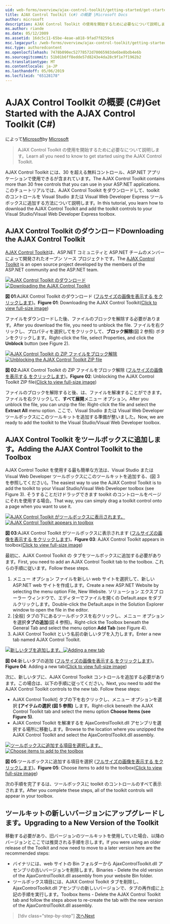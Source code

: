 ```yaml
---
uid: web-forms/overview/ajax-control-toolkit/getting-started/get-started-with-the-ajax-control-toolkit-cs
title: AJAX Control Toolkit (c#) の概要 |Microsoft Docs
author: microsoft
description: AJAX Control Toolkit の使用を開始するために必要なについて説明します。
ms.author: riande
ms.date: 05/12/2009
ms.assetid: 16dc5c11-65be-4eae-a818-9fad7f8259c6
msc.legacyurl: /web-forms/overview/ajax-control-toolkit/getting-started/get-started-with-the-ajax-control-toolkit-cs
msc.type: authoredcontent
ms.openlocfilehash: 7478b090ec52778572d70065983de6be8bdb4e6b
ms.sourcegitcommit: 51b01b6ff8edde57d8243e4da28c9f1e7f1962b2
ms.translationtype: MT
ms.contentlocale: ja-JP
ms.lasthandoff: 05/06/2019
ms.locfileid: "65128178"
---
```

# <a name="get-started-with-the-ajax-control-toolkit-c"></a><span data-ttu-id="d9c3b-103">AJAX Control Toolkit の概要 (C#)</span><span class="sxs-lookup"><span data-stu-id="d9c3b-103">Get Started with the AJAX Control Toolkit (C#)</span></span>

<span data-ttu-id="d9c3b-104">によって[Microsoft](https://github.com/microsoft)</span><span class="sxs-lookup"><span data-stu-id="d9c3b-104">by [Microsoft](https://github.com/microsoft)</span></span>

> <span data-ttu-id="d9c3b-105">AJAX Control Toolkit の使用を開始するために必要なについて説明します。</span><span class="sxs-lookup"><span data-stu-id="d9c3b-105">Learn all you need to know to get started using the AJAX Control Toolkit.</span></span>

<span data-ttu-id="d9c3b-106">AJAX Control Toolkit には、30 を超える無料コントロール、ASP.NET アプリケーションで使用できるが含まれています。</span><span class="sxs-lookup"><span data-stu-id="d9c3b-106">The AJAX Control Toolkit contains more than 30 free controls that you can use in your ASP.NET applications.</span></span> <span data-ttu-id="d9c3b-107">このチュートリアルでは、AJAX Control Toolkit をダウンロードして、toolkit のコントロールを Visual Studio または Visual Web Developer Express ツールボックスに追加する方法について説明します。</span><span class="sxs-lookup"><span data-stu-id="d9c3b-107">In this tutorial, you learn how to download the AJAX Control Toolkit and add the toolkit controls to your Visual Studio/Visual Web Developer Express toolbox.</span></span>

## <a name="downloading-the-ajax-control-toolkit"></a><span data-ttu-id="d9c3b-108">AJAX Control Toolkit のダウンロード</span><span class="sxs-lookup"><span data-stu-id="d9c3b-108">Downloading the AJAX Control Toolkit</span></span>

<span data-ttu-id="d9c3b-109">[AJAX Control Toolkit](http://devexpress.com/act)は、ASP.NET コミュニティと ASP.NET チームのメンバーによって開発されたオープン ソース プロジェクトです。</span><span class="sxs-lookup"><span data-stu-id="d9c3b-109">The [AJAX Control Toolkit](http://devexpress.com/act) is an open source project developed by the members of the ASP.NET community and the ASP.NET team.</span></span> 

<span data-ttu-id="d9c3b-110">[![AJAX Control Toolkit のダウンロード](get-started-with-the-ajax-control-toolkit-cs/_static/image1.jpg)](get-started-with-the-ajax-control-toolkit-cs/_static/image1.png)</span><span class="sxs-lookup"><span data-stu-id="d9c3b-110">[![Downloading the AJAX Control Toolkit](get-started-with-the-ajax-control-toolkit-cs/_static/image1.jpg)](get-started-with-the-ajax-control-toolkit-cs/_static/image1.png)</span></span>

<span data-ttu-id="d9c3b-111">**図 01**:AJAX Control Toolkit のダウンロード ([フルサイズの画像を表示する をクリックします](get-started-with-the-ajax-control-toolkit-cs/_static/image2.png))。</span><span class="sxs-lookup"><span data-stu-id="d9c3b-111">**Figure 01**: Downloading the AJAX Control Toolkit([Click to view full-size image](get-started-with-the-ajax-control-toolkit-cs/_static/image2.png))</span></span>

<span data-ttu-id="d9c3b-112">ファイルをダウンロードした後、ファイルのブロックを解除する必要があります。</span><span class="sxs-lookup"><span data-stu-id="d9c3b-112">After you download the file, you need to unblock the file.</span></span> <span data-ttu-id="d9c3b-113">ファイルを右クリックし、プロパティを選択してをクリックして、**ブロック解除**(図 2 参照) ボタンをクリックします。</span><span class="sxs-lookup"><span data-stu-id="d9c3b-113">Right-click the file, select Properties, and click the **Unblock** button (see Figure 2).</span></span>

<span data-ttu-id="d9c3b-114">[![AJAX Control Toolkit の ZIP ファイルをブロック解除](get-started-with-the-ajax-control-toolkit-cs/_static/image2.jpg)](get-started-with-the-ajax-control-toolkit-cs/_static/image3.png)</span><span class="sxs-lookup"><span data-stu-id="d9c3b-114">[![Unblocking the AJAX Control Toolkit ZIP file](get-started-with-the-ajax-control-toolkit-cs/_static/image2.jpg)](get-started-with-the-ajax-control-toolkit-cs/_static/image3.png)</span></span>

<span data-ttu-id="d9c3b-115">**図 02**:AJAX Control Toolkit の ZIP ファイルをブロック解除 ([フルサイズの画像を表示する をクリックします](get-started-with-the-ajax-control-toolkit-cs/_static/image4.png))。</span><span class="sxs-lookup"><span data-stu-id="d9c3b-115">**Figure 02**: Unblocking the AJAX Control Toolkit ZIP file([Click to view full-size image](get-started-with-the-ajax-control-toolkit-cs/_static/image4.png))</span></span>

<span data-ttu-id="d9c3b-116">ファイルのブロックを解除すると後、は、ファイルを解凍することができます。ファイルを右クリックして、**すべて展開**メニュー オプション。</span><span class="sxs-lookup"><span data-stu-id="d9c3b-116">After you unblock the file, you can unzip the file: Right-click the file and select the **Extract All** menu option.</span></span> <span data-ttu-id="d9c3b-117">ここで、Visual Studio または Visual Web Developer ツールボックスにこのツールキットを追加する準備が整いました。</span><span class="sxs-lookup"><span data-stu-id="d9c3b-117">Now, we are ready to add the toolkit to the Visual Studio/Visual Web Developer toolbox.</span></span>

## <a name="adding-the-ajax-control-toolkit-to-the-toolbox"></a><span data-ttu-id="d9c3b-118">AJAX Control Toolkit をツールボックスに追加します。</span><span class="sxs-lookup"><span data-stu-id="d9c3b-118">Adding the AJAX Control Toolkit to the Toolbox</span></span>

<span data-ttu-id="d9c3b-119">AJAX Control Toolkit を使用する最も簡単な方法は、Visual Studio または Visual Web Developer ツールボックスにこのツールキットを追加する、(図 3 を参照してください)。</span><span class="sxs-lookup"><span data-stu-id="d9c3b-119">The easiest way to use the AJAX Control Toolkit is to add the toolkit to your Visual Studio/Visual Web Developer toolbox (see Figure 3).</span></span> <span data-ttu-id="d9c3b-120">そうすることだけドラッグできます toolkit のコントロールをページにそれを使用する場合。</span><span class="sxs-lookup"><span data-stu-id="d9c3b-120">That way, you can simply drag a toolkit control onto a page when you want to use it.</span></span>

<span data-ttu-id="d9c3b-121">[![AJAX Control Toolkit がツールボックスに表示されます。](get-started-with-the-ajax-control-toolkit-cs/_static/image3.jpg)](get-started-with-the-ajax-control-toolkit-cs/_static/image5.png)</span><span class="sxs-lookup"><span data-stu-id="d9c3b-121">[![AJAX Control Toolkit appears in toolbox](get-started-with-the-ajax-control-toolkit-cs/_static/image3.jpg)](get-started-with-the-ajax-control-toolkit-cs/_static/image5.png)</span></span>

<span data-ttu-id="d9c3b-122">**図 03**:AJAX Control Toolkit がツールボックスに表示されます ([フルサイズの画像を表示する をクリックします](get-started-with-the-ajax-control-toolkit-cs/_static/image6.png))。</span><span class="sxs-lookup"><span data-stu-id="d9c3b-122">**Figure 03**: AJAX Control Toolkit appears in toolbox([Click to view full-size image](get-started-with-the-ajax-control-toolkit-cs/_static/image6.png))</span></span>

<span data-ttu-id="d9c3b-123">最初に、AJAX Control Toolkit の タブをツールボックスに追加する必要があります。</span><span class="sxs-lookup"><span data-stu-id="d9c3b-123">First, you need to add an AJAX Control Toolkit tab to the toolbox.</span></span> <span data-ttu-id="d9c3b-124">これらの手順に従います。</span><span class="sxs-lookup"><span data-stu-id="d9c3b-124">Follow these steps.</span></span>

1. <span data-ttu-id="d9c3b-125">メニュー オプション ファイルを新しい web サイトを選択して、新しい ASP.NET web サイトを作成します。</span><span class="sxs-lookup"><span data-stu-id="d9c3b-125">Create a new ASP.NET Website by selecting the menu option File, New Website.</span></span> <span data-ttu-id="d9c3b-126">ソリューション エクスプ ローラー ウィンドウで、エディターでファイルを開くの Default.aspx をダブルクリックします。</span><span class="sxs-lookup"><span data-stu-id="d9c3b-126">Double-click the Default.aspx in the Solution Explorer window to open the file in the editor.</span></span>
2. <span data-ttu-id="d9c3b-127">[全般] タブの下にあるツールボックスを右クリックし、メニュー オプションを選択**タブの追加**(図 4 参照)。</span><span class="sxs-lookup"><span data-stu-id="d9c3b-127">Right-click the Toolbox beneath the General Tab and select the menu option **Add Tab** (see Figure 4).</span></span>
3. <span data-ttu-id="d9c3b-128">AJAX Control Toolkit という名前の新しいタブを入力します。</span><span class="sxs-lookup"><span data-stu-id="d9c3b-128">Enter a new tab named AJAX Control Toolkit.</span></span>

<span data-ttu-id="d9c3b-129">[![新しいタブを追加します。](get-started-with-the-ajax-control-toolkit-cs/_static/image4.jpg)](get-started-with-the-ajax-control-toolkit-cs/_static/image7.png)</span><span class="sxs-lookup"><span data-stu-id="d9c3b-129">[![Adding a new tab](get-started-with-the-ajax-control-toolkit-cs/_static/image4.jpg)](get-started-with-the-ajax-control-toolkit-cs/_static/image7.png)</span></span>

<span data-ttu-id="d9c3b-130">**図 04**:新しいタブの追加 ([フルサイズの画像を表示する をクリックします](get-started-with-the-ajax-control-toolkit-cs/_static/image8.png))。</span><span class="sxs-lookup"><span data-stu-id="d9c3b-130">**Figure 04**: Adding a new tab([Click to view full-size image](get-started-with-the-ajax-control-toolkit-cs/_static/image8.png))</span></span>

<span data-ttu-id="d9c3b-131">次に、新しいタブに、AJAX Control Toolkit コントロールを追加する必要があります。この場合は、以下の手順に従ってください。</span><span class="sxs-lookup"><span data-stu-id="d9c3b-131">Next, you need to add the AJAX Control Toolkit controls to the new tab. Follow these steps:</span></span>

- <span data-ttu-id="d9c3b-132">AJAX Control Toolkit] タブの下を右クリックし、メニュー オプションを選択 **[アイテムの選択 (図 5 参照)** します。</span><span class="sxs-lookup"><span data-stu-id="d9c3b-132">Right-click beneath the AJAX Control Toolkit tab and select the menu option **Choose Items (see Figure 5)**.</span></span>
- <span data-ttu-id="d9c3b-133">AJAX Control Toolkit を解凍するを AjaxControlToolkit.dll アセンブリを選択する場所に移動します。</span><span class="sxs-lookup"><span data-stu-id="d9c3b-133">Browse to the location where you unzipped the AJAX Control Toolkit and select the AjaxControlToolkit.dll assembly.</span></span>

<span data-ttu-id="d9c3b-134">[![ツールボックスに追加する項目を選択します。](get-started-with-the-ajax-control-toolkit-cs/_static/image5.jpg)](get-started-with-the-ajax-control-toolkit-cs/_static/image9.png)</span><span class="sxs-lookup"><span data-stu-id="d9c3b-134">[![Choose items to add to the toolbox](get-started-with-the-ajax-control-toolkit-cs/_static/image5.jpg)](get-started-with-the-ajax-control-toolkit-cs/_static/image9.png)</span></span>

<span data-ttu-id="d9c3b-135">**図 05**:ツールボックスに追加する項目を選択 ([フルサイズの画像を表示する をクリックします](get-started-with-the-ajax-control-toolkit-cs/_static/image10.png))。</span><span class="sxs-lookup"><span data-stu-id="d9c3b-135">**Figure 05**: Choose items to add to the toolbox([Click to view full-size image](get-started-with-the-ajax-control-toolkit-cs/_static/image10.png))</span></span>

<span data-ttu-id="d9c3b-136">次の手順を完了するは、ツールボックスに toolkit のコントロールのすべて表示されます。</span><span class="sxs-lookup"><span data-stu-id="d9c3b-136">After you complete these steps, all of the toolkit controls will appear in your toolbox.</span></span>

## <a name="upgrading-to-a-new-version-of-the-toolkit"></a><span data-ttu-id="d9c3b-137">ツールキットの新しいバージョンにアップグレードします。</span><span class="sxs-lookup"><span data-stu-id="d9c3b-137">Upgrading to a New Version of the Toolkit</span></span>

<span data-ttu-id="d9c3b-138">移動する必要があり、旧バージョンのツールキットを使用していた場合、以降のバージョンとここでは推奨される手順を示します。</span><span class="sxs-lookup"><span data-stu-id="d9c3b-138">If you were using an older release of the Toolkit and now need to move to a later version here are the recommended steps:</span></span>

- <span data-ttu-id="d9c3b-139">バイナリには、web サイトの Bin フォルダーから AjaxControlToolkit.dll アセンブリの古いバージョンを削除します。</span><span class="sxs-lookup"><span data-stu-id="d9c3b-139">Binaries - Delete the old version of the AjaxControlToolkit.dll assembly from your website Bin folder.</span></span>
- <span data-ttu-id="d9c3b-140">ツールボックス項目には、AJAX Control Toolkit タブを削除し、AjaxControlToolkit.dll アセンブリの新しいバージョンで、タブの再作成に上記の手順を実行します。</span><span class="sxs-lookup"><span data-stu-id="d9c3b-140">Toolbox Items - Delete the AJAX Control Toolkit tab and follow the steps above to re-create the tab with the new version of the AjaxControlToolkit.dll assembly.</span></span>

> [!div class="step-by-step"]
> [<span data-ttu-id="d9c3b-141">次へ</span><span class="sxs-lookup"><span data-stu-id="d9c3b-141">Next</span></span>](using-ajax-control-toolkit-controls-and-control-extenders-cs.md)
